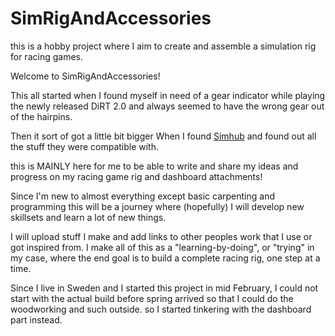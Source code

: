 # SimRigAndAccessories
this is a hobby project where I aim to create and assemble a simulation rig for racing games.

Welcome to SimRigAndAccessories!

This all started when I found myself in need of a gear indicator while playing the newly released DiRT 2.0 and always seemed to have the wrong gear out of the hairpins.

Then it sort of got a little bit bigger When I found [Simhub](http://www.simhubdash.com/) and found out all the stuff they were compatible with.

this is MAINLY here for me to be able to write and share my ideas and progress on my racing game rig and dashboard attachments!

Since I'm new to almost everything except basic carpenting and programming this will be a journey where (hopefully) I will develop new skillsets and learn a lot of new things.

I will upload stuff I make and add links to other peoples work that I use or got inspired from. I make all of this as a "learning-by-doing", or "trying" in my case, where the end goal is to build a complete racing rig, one step at a time.

Since I live in Sweden and I started this project in mid February, I could not start with the actual build before spring arrived so that I could do the woodworking and such outside. so I started tinkering with the dashboard part instead.
